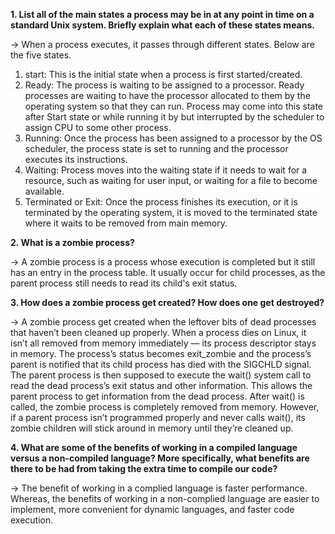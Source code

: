 **1. List all of the main states a process may be in at any point in time on a standard Unix system. Briefly explain what each of these states means.**

-> When a process executes, it passes through different states. Below are the five states.

1. start: This is the initial state when a process is first started/created.
2. Ready: The process is waiting to be assigned to a processor. Ready processes are waiting to have the processor allocated to them by the operating system so that they can run. Process may come into this state after Start state or while running it by but interrupted by the scheduler to assign CPU to some other process.
3. Running: Once the process has been assigned to a processor by the OS scheduler, the process state is set to running and the processor executes its instructions.
4. Waiting: Process moves into the waiting state if it needs to wait for a resource, such as waiting for user input, or waiting for a file to become available.
5. Terminated or Exit: Once the process finishes its execution, or it is terminated by the operating system, it is moved to the terminated state where it waits to be removed from main memory.

**2. What is a zombie process?**

-> A zombie process is a process whose execution is completed but it still has an entry in the process table. It usually occur for child processes, as the parent process still needs to read its child's exit status.

**3. How does a zombie process get created? How does one get destroyed?**

-> A zombie process get created when the leftover bits of dead processes that haven’t been cleaned up properly. When a process dies on Linux, it isn’t all removed from memory immediately — its process descriptor stays in memory. The process’s status becomes exit_zombie and the process’s parent is notified that its child process has died with the SIGCHLD signal. The parent process is then supposed to execute the wait() system call to read the dead process’s exit status and other information. This allows the parent process to get information from the dead process. After wait() is called, the zombie process is completely removed from memory. However, if a parent process isn’t programmed properly and never calls wait(), its zombie children will stick around in memory until they’re cleaned up.

**4. What are some of the benefits of working in a compiled language versus a non-compiled language? More specifically, what benefits are there to be had from taking the extra time to compile our code?**

-> The benefit of working in a complied language is faster performance. Whereas, the benefits of working in a non-complied language are easier to implement, more convenient for dynamic languages, and faster code execution.
